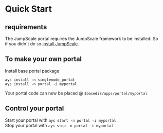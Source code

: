 # Quick Start

## requirements

The JumpScale portal requires the JumpScale framework to be installed.
So if you didn't do so [install JumpScale](/GettingStarted/Install.md).

## To make your own portal

Install base portal package

```
ays install -n singlenode_portal
ays install -n portal -i myportal
```

Your portal code can now be placed @ `$basedir/apps/portal/myportal`

## Control your portal

Start your portal with `ays start -n portal -i myportal`  
Stop your portal with `ays stop -n portal -i myportal`

